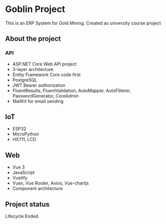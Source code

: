 # Goblin Project

This is an ERP System for Gold Mining. Created as university course project

## About the project

### API
- ASP.NET Core Web API project
- 3-layer architecture
- Entity Framework Core code first
- PostgreSQL
- JWT Bearer authorization
- FluentResults, FluentValidation, AutoMapper, AutoFilterer, PasswordGenerator, CoreAdmin
- MailKit for email sending

## IoT
- ESP32
- MicroPython
- HX711, LCD

## Web
- Vue 3
- JavaScript
- Vuetify
- Vuex, Vue Router, Axios, Vue-chartjs
- Component architecture

## Project status
Lifecycle Ended
